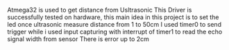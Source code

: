 
Atmega32 is used to get distance from Usltrasonic 
This Driver is successfully tested on hardware, this main idea in this project is to set the led once ultrasonic measure distance from 1 to 50cm
I used timer0 to send trigger while i used input capturing with interrupt of timer1 to read the echo signal width from sensor
There is error up to 2cm 

